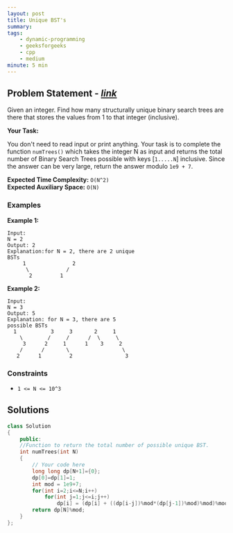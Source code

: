 ```yaml
---
layout: post
title: Unique BST's                       
summary:
tags:
    - dynamic-programming
    - geeksforgeeks
    - cpp
    - medium
minute: 5 min
---
```


## Problem Statement - [*link*](https://practice.geeksforgeeks.org/batch-problems/unique-bsts-1587115621/0/?track=DSASP-DP&batchId=154#)  

Given an integer. Find how many structurally unique binary search trees are there that stores the values from 1 to that integer (inclusive). 

**Your Task:** 

You don't need to read input or print anything. Your task is to complete the function `numTrees()` which takes the integer N as input and returns the total number of Binary Search Trees possible with keys [`1.....N`] inclusive. Since the answer can be very large, return the answer modulo `1e9 + 7`.


**Expected Time Complexity:** `O(N^2)`              
**Expected Auxiliary Space:** `O(N)`


### Examples

**Example 1:**   
```
Input:
N = 2
Output: 2
Explanation:for N = 2, there are 2 unique
BSTs
     1               2  
      \            /
       2         1
```

**Example 2:**   
```
Input:
N = 3
Output: 5
Explanation: for N = 3, there are 5
possible BSTs
  1           3     3       2     1
    \        /     /      /  \     \
     3      2     1      1    3     2
    /      /       \                 \
   2      1         2                 3
```

### Constraints

+ `1 <= N <= 10^3`


## Solutions

```cpp
class Solution
{
    public:
    //Function to return the total number of possible unique BST. 
    int numTrees(int N) 
    {
        // Your code here
        long long dp[N+1]={0};
        dp[0]=dp[1]=1;
        int mod = 1e9+7;
        for(int i=2;i<=N;i++)
            for(int j=1;j<=i;j++)
                dp[i] = (dp[i] + ((dp[i-j])%mod*(dp[j-1])%mod)%mod)%mod;
        return dp[N]%mod;
    }
};
```

